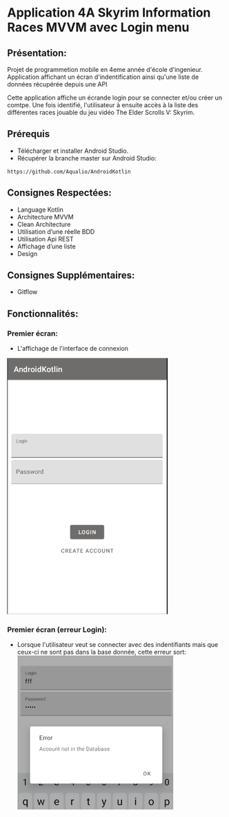 # Application 4A Skyrim Information Races MVVM avec Login menu
## Présentation:

Projet de programmetion mobile en 4eme année d'école d'ingenieur. Application affichant un écran d'indentification ainsi qu'une liste de données récupérée depuis une API 

Cette application affiche un écrande login pour se connecter et/ou créer un comtpe. Une fois identifié, l'utilisateur à ensuite accès à la liste des différentes races jouable du jeu vidéo The Elder Scrolls V: Skyrim.

## Prérequis
  - Télécharger et installer Android Studio.
  - Récupérer la branche master sur Android Studio:
```
https://github.com/Aqualio/AndroidKotlin
```
## Consignes Respectées:

  - Language Kotlin
  - Architecture MVVM
  - Clean Architecture
  - Utilisation d’une réelle BDD
  - Utilisation Api REST
  - Affichage d’une liste
  - Design

## Consignes Supplémentaires:

  - Gitflow

## Fonctionnalités:

### Premier écran:
  - L'affichage de l'interface de connexion
  
![image](https://raw.githubusercontent.com/Aqualio/AndroidKotlin/master/readme_img/Screenshots_login.PNG)
### Premier écran (erreur Login):
  - Lorsque l'utilisateur veut se connecter avec des indentifiants mais que ceux-ci ne sont pas dans la base donnée, cette erreur sort:
![image](https://github.com/Aqualio/AndroidKotlin/blob/master/readme_img/Screenshots_login_error.PNG)


